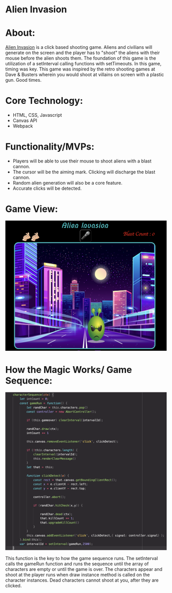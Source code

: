 # Alien Invasion

# About:

[Alien Invasion](https://marcocountryman.github.io/alienInvasion/index.html) is a click based shooting game. Aliens and civilians will generate on the screen and the player has to "shoot" the aliens with their mouse before the alien shoots them. The foundation of this game is the utilization of a setInterval calling functions with setTimeouts. In this game, timing was key. This game was inspired by the retro shooting games at Dave & Busters wherein you would shoot at villains on screen with a plastic gun. Good times.

# Core Technology:

* HTML, CSS, Javascript
* Canvas API
* Webpack

# Functionality/MVPs:
* Players will be able to use their mouse to shoot aliens with a blast cannon.
* The cursor will be the aiming mark. Clicking will discharge the blast cannon.
* Random alien generation will also be a core feature.
* Accurate clicks will be detected.

# Game View:

<img src = "gameview.png">

# How the Magic Works/ Game Sequence:

<img src = "codelogic.png">

This function is the key to how the game sequence runs. The setInterval calls the gameRun function and runs the sequence until the array of characters are empty or until the game is over.
The characters appear and shoot at the player runs when draw instance method is called on the character instances. Dead characters cannot shoot at you, after they are clicked.